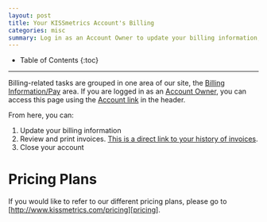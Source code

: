 ```yaml
---
layout: post
title: Your KISSmetrics Account's Billing
categories: misc
summary: Log in as an Account Owner to update your billing information, review and print invoices, or close your account.
---
```

* Table of Contents
{:toc}
* * *

Billing-related tasks are grouped in one area of our site, the [Billing Information/Pay][pay] area. If you are logged in as an [Account Owner][perms], you can access this page using the [Account link][account] in the header.

From here, you can:

1. Update your billing information
2. Review and print invoices. [This is a direct link to your history of invoices][history].
3. Close your account

# Pricing Plans

If you would like to refer to our different pricing plans, please go to [http://www.kissmetrics.com/pricing][pricing].

[perms]: /how-tos/team-permissions#owner
[account]: https://app.kissmetrics.com/account
[pay]: https://app.kissmetrics.com/pay
[history]: https://app.kissmetrics.com/pay.history
[pricing]: http://www.kissmetrics.com/pricing
